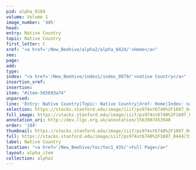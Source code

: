 ```yaml
---
pid: alpha_0184
volume: Volume 1
image_number: '445'
head: 
entry: Native Country
topic: Native Country
first_letter: C
xref: "<a href='/New_Beehive/alpha2/alpha_0424/'>Home</a>"
see: 
page: 
add: 
type: 
index: "<a href='/New_Beehive/index1/index_0879/'>native Country</a>"
insertion_xref: 
insertion: 
item: "#item-565693a74"
unparsed: 
line: 'Entry: Native Country|Topic: Native Country|Xref: Home|Index: native Country|#item-565693a74'
selection: https://stacks.stanford.edu/image/iiif/ps974xt6740%2F1607_0444/338,2950,3092,533/full/0/default.jpg
full_image: https://stacks.stanford.edu/image/iiif/ps974xt6740%2F1607_0444/full/full/0/default.jpg
annotation_uri: http://dev.llgc.org.uk/annotation/1563907453940
order: '184'
thumbnail: https://stacks.stanford.edu/image/iiif/ps974xt6740%2F1607_0444/338,2950,600,180/250,/0/default.jpg
full: https://stacks.stanford.edu/image/iiif/ps974xt6740%2F1607_0444/338,2950,3092,533/full/0/default.jpg
label: Native Country
location: "<a href='/New_Beehive/toc/toc1_435/'>Full Page</a>"
layout: alpha_item
collection: alpha1
---
```

